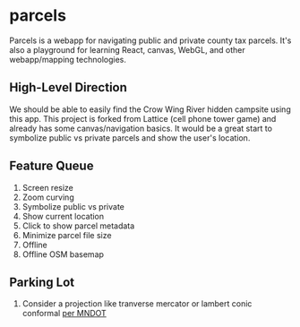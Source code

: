 # parcels

Parcels is a webapp for navigating public and private county tax parcels. It's also a playground for learning React, canvas, WebGL, and other webapp/mapping technologies.

## High-Level Direction

We should be able to easily find the Crow Wing River hidden campsite using this app. This project is forked from Lattice (cell phone tower game) and already has some canvas/navigation basics. It would be a great start to symbolize public vs private parcels and show the user's location.

## Feature Queue

1. Screen resize
1. Zoom curving
1. Symbolize public vs private
1. Show current location
1. Click to show parcel metadata
1. Minimize parcel file size
1. Offline
1. Offline OSM basemap

## Parking Lot
1. Consider a projection like tranverse mercator or lambert conic conformal [per MNDOT](https://www.dot.state.mn.us/surveying/pdf/mncoordsys.pdf)

